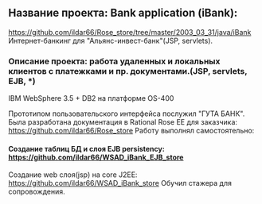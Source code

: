 ## Название проекта: Bank application (iBank):
https://github.com/ildar66/Rose_store/tree/master/2003_03_31/java/iBank
Интернет-банкинг для "Альянс-инвест-банк"(JSP, servlets).
### Описание проекта: работа удаленных и локальных клиентов с платежками и пр. документами.(JSP, servlets, EJB, *)
IBM WebSphere 3.5 + DB2 на платформе OS-400

Прототипом пользовательского интерфейса послужил "ГУТА БАНК".
Была разработана документация в Rational Rose EE для заказчика:
https://github.com/ildar66/Rose_store
Работу выполнял самостоятельно:
#### Создание таблиц БД и слоя EJB persistency: https://github.com/ildar66/WSAD_iBank_EJB_store
Создание web слоя(jsp) на core J2EE: https://github.com/ildar66/WSAD_iBank_store
Обучил стажера для сопровождения.
